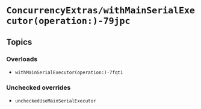 # ``ConcurrencyExtras/withMainSerialExecutor(operation:)-79jpc``

## Topics

### Overloads

- ``withMainSerialExecutor(operation:)-7fqt1``

### Unchecked overrides

- ``uncheckedUseMainSerialExecutor``
